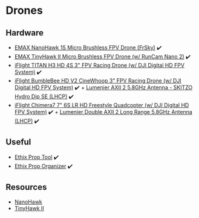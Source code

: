 # Drones

## Hardware

* [EMAX NanoHawk 1S Micro Brushless FPV Drone (FrSky)](https://emaxmodel.com/collections/nanohawk/products/emax-nanohawk-65mm-1s-whoop-fpv-racing-drone-bnf-frsky-d8-runcam-nano3-camera-25mw-vtx-5a-blheli_s-esc) ✔️
* [EMAX TinyHawk II Micro Brushless FPV Drone (w/ RunCam Nano 2)](https://emaxmodel.com/collections/tinyhawk-ii/products/tinyhawk-ii-indoor-fpv-racing-drone-f4-5a-16000kv-runcam-nano2-700tvl-37ch-25-100-200mw-vtx-1s-2s-bnf) ✔️
* [iFlight TITAN H3 HD 4S 3" FPV Racing Drone (w/ DJI Digital HD FPV System)](https://shop.iflight-rc.com/index.php?route=product/product&product_id=1221) ✔️
* [iFlight BumbleBee HD V2 CineWhoop 3" FPV Racing Drone (w/ DJI Digital HD FPV System)](https://shop.iflight-rc.com/index.php?route=product/product&path=25_31_105&product_id=1256) ✔️ + [Lumenier AXII 2 5.8GHz Antenna - SKITZO Hydro Dip SE (LHCP)](https://www.getfpv.com/lumenier-axii-2-5-8ghz-antenna-skitzo-hydro-dip-se-lhcp.html) ✔️
* [iFlight Chimera7 7" 6S LR HD Freestyle Quadcopter (w/ DJI Digital HD FPV System)](https://shop.iflight-rc.com/index.php?route=product/product&path=25_325_328&product_id=1337) ✔️ + [Lumenier Double AXII 2 Long Range 5.8GHz Antenna (LHCP)](https://www.getfpv.com/lumenier-double-axii-2-long-range-5-8ghz-antenna-lhcp.html) ✔️

## Useful

* [Ethix Prop Tool](https://droneshop.nl/ethix-propeller-tool) ✔️
* [Ethix Prop Organizer](https://droneshop.nl/ethix-propeller-organizer) ✔️

## Resources

* [NanoHawk](https://emaxmodel.freshdesk.com/support/solutions/folders/63000233945)
* [TinyHawk II](https://emaxmodel.freshdesk.com/support/solutions/folders/63000078413)
